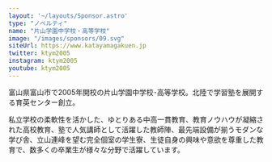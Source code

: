 ```yaml
---
layout: '~/layouts/Sponsor.astro'
type: "ノベルティ"
name: "片山学園中学校・高等学校"
image: "/images/sponsors/09.svg"
siteUrl: https://www.katayamagakuen.jp
twitter: ktym2005
instagram: ktym2005
youtube: ktym2005
---
```


富山県富山市で2005年開校の片山学園中学校･高等学校。北陸で学習塾を展開する育英センター創立。

私立学校の柔軟性を活かした、ゆとりある中高一貫教育、教育ノウハウが凝縮された高校教育、塾で人気講師として活躍した教師陣、最先端設備が揃うモダンな学び舎、立山連峰を望む完全個室の学生寮、生徒自身の興味や意欲を尊重した教育で、数多くの卒業生が様々な分野で活躍しています。